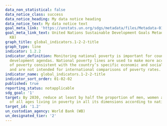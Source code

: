 ```yaml
---
data_non_statistical: false
data_notice_class: success
data_notice_heading: My data notice heading
data_notice_text: My data notice text
goal_meta_link: 'https://unstats.un.org/sdgs/metadata/files/Metadata-01-02-02.pdf '
goal_meta_link_text: United Nations Sustainable Development Goals Metadata (PDF 98.2
  KB)
graph_title: global_indicators.1-2-2-title
graph_type: line
indicator: 1.2.2
indicator_definition: Monitoring national poverty is important for country-specific
  development agendas. National poverty lines are used to make more accurate estimates
  of poverty consistent with the country’s specific economic and social circumstances,
  and are not intended for international comparisons of poverty rates.
indicator_name: global_indicators.1-2-2-title
indicator_sort_order: 01-02-02
published: true
reporting_status: notapplicable
sdg_goal: '1'
target: By 2030, reduce at least by half the proportion of men, women and children
  of all ages living in poverty in all its dimensions according to national definitions.
target_id: '1.2'
un_custodian_agency: World Bank (WB)
un_designated_tier: '2'
---
```

